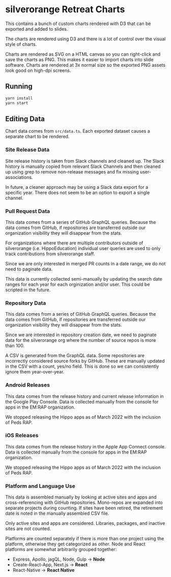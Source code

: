 # silverorange Retreat Charts

This contains a bunch of custom charts rendered with D3 that can be exported
and added to slides.

The charts are rendered using D3 and there is a lot of control over the visual
style of charts.

Charts are rendered as SVG on a HTML canvas so you can right-click and save the
charts as PNG. This makes it easier to import charts into slide software.
Charts are rendered at 3x normal size so the exported PNG assets look good on
high-dpi screens.

## Running

```sh
yarn install
yarn start
```

## Editing Data

Chart data comes from `src/data.ts`. Each exported dataset causes a separate
chart to be rendered.

### Site Release Data

Site release history is taken from Slack channels and cleaned up. The Slack
history is manually copied from relevant Slack Channels and then cleaned up
using grep to remove non-release messages and fix missing user-associations.

In future, a cleaner approach may be using a Slack data export for a specific
year. There does not seem to be an option to export a single channel.

### Pull Request Data

This data comes from a series of GitHub GraphQL queries. Because the data comes
from GitHub, if repositories are transferred outside our organization
visibility they will disappear from the stats.

For organizations where there are multiple contributors outside of silverorange
(i.e. HippoEducation) individual user queries are used to only track
contributions from silverorange staff.

Since we are only interested in merged PR counts in a date range, we do not
need to paginate data.

This data is currently collected semi-manually by updating the search date
ranges for each year for each orginization and/or user. This could be scripted
in the future.

### Repository Data

This data comes from a series of GitHub GraphQL queries. Because the data comes
from GitHub, if repositories are transferred outside our organization
visibility they will disappear from the stats.

Since we are interested in repository creation date, we need to paginate data
for the silverorange org where the number of source repos is more than 100.

A CSV is generated from the GraphQL data. Some repositories are incorrectly
considered source forks by GitHub. These are manually updated in the CSV with
a count, yes/no field. This is done so we can consistently ignore them
year-over-year.

### Android Releases

This data comes from the release history and current release information in the
Google Play Console. Data is collected manually from the console for apps
in the EM:RAP organization.

We stopped releasing the Hippo apps as of March 2022 with the inclusion of
Peds RAP.

### iOS Releases

This data comes from the release history in the Apple App Connect console.
Data is collected manually from the console for apps in the EM:RAP organization.

We stopped releasing the Hippo apps as of March 2022 with the inclusion of
Peds RAP.

### Platform and Language Use

This data is assembled manually by looking at active sites and apps and
cross-referencing with GitHub repositories. Mono-repos are expanded into
separate projects during counting. If sites have been retired, the retirement
date is noted in the manually assembled CSV file.

Only active sites and apps are considered. Libraries, packages, and inactive
sites are not counted.

Platforms are counted separately if there is more than one project using the
platform, otherwise they get categorized as _other_. Node and React platforms
are somewhat arbitrarily grouped together:

- Express, Apollo, jagQL, Node, Gulp -> **Node**
- Create-React-App, Next.js -> **React**
- React-Native -> **React Native**
